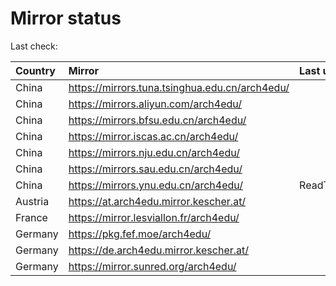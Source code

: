 <script src="./time.js"></script>
# Mirror status
Last check: <script type="text/javascript">localize(1685175612.2504804);</script>

|Country|Mirror|Last update|
|:------|:-----|:----------|
|China|https://mirrors.tuna.tsinghua.edu.cn/arch4edu/|<script type="text/javascript">localize(1685126025);</script>|
|China|https://mirrors.aliyun.com/arch4edu/|<script type="text/javascript">localize(1685126025);</script>|
|China|https://mirrors.bfsu.edu.cn/arch4edu/|<script type="text/javascript">localize(1685126025);</script>|
|China|https://mirror.iscas.ac.cn/arch4edu/|<script type="text/javascript">localize(1685126025);</script>|
|China|https://mirrors.nju.edu.cn/arch4edu/|<script type="text/javascript">localize(1685126025);</script>|
|China|https://mirrors.sau.edu.cn/arch4edu/|<script type="text/javascript">localize(1673850842);</script>|
|China|https://mirrors.ynu.edu.cn/arch4edu/|ReadTimeout|
|Austria|https://at.arch4edu.mirror.kescher.at/|<script type="text/javascript">localize(1685126025);</script>|
|France|https://mirror.lesviallon.fr/arch4edu/|<script type="text/javascript">localize(1685126025);</script>|
|Germany|https://pkg.fef.moe/arch4edu/|<script type="text/javascript">localize(1685126025);</script>|
|Germany|https://de.arch4edu.mirror.kescher.at/|<script type="text/javascript">localize(1685126025);</script>|
|Germany|https://mirror.sunred.org/arch4edu/|<script type="text/javascript">localize(1685126025);</script>|

<script src="./tablefilter/tablefilter.js"></script>
<script src="./table.js"></script>